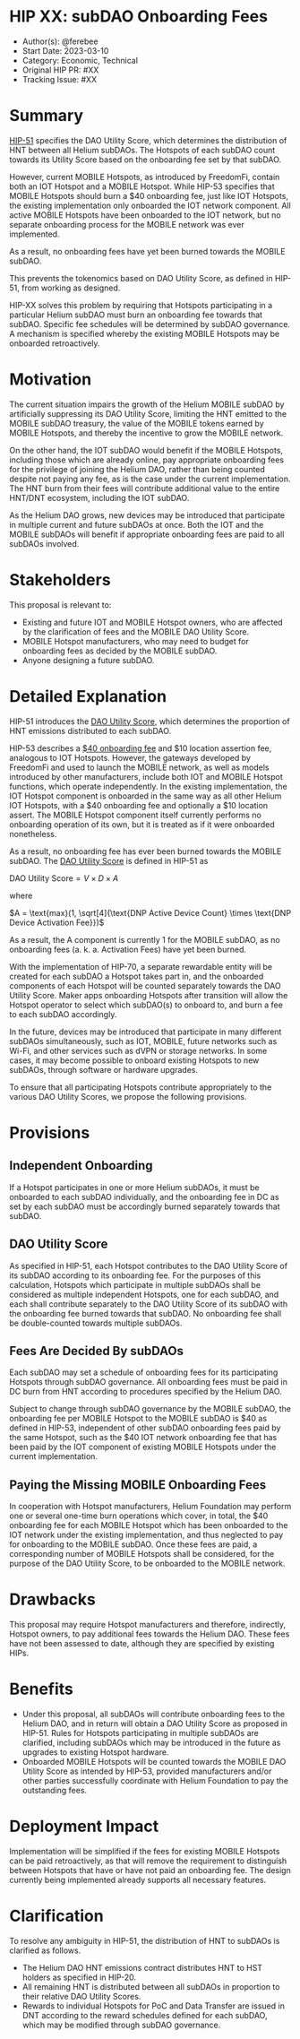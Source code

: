 # HIP XX: subDAO Onboarding Fees

- Author(s): @ferebee
- Start Date: 2023-03-10
- Category: Economic, Technical
- Original HIP PR: #XX
- Tracking Issue: #XX

# Summary

[HIP-51](https://github.com/helium/HIP/blob/main/0051-helium-dao.md#omni-protocol-poc-incentive-model) specifies the DAO Utility Score, which determines the distribution of HNT between all Helium subDAOs. The Hotspots of each subDAO count towards its Utility Score based on the onboarding fee set by that subDAO.

However, current MOBILE Hotspots, as introduced by FreedomFi, contain both an IOT Hotspot and a MOBILE Hotspot. While HIP-53 specifies that MOBILE Hotspots should burn a $40 onboarding fee, just like IOT Hotspots, the existing implementation only onboarded the IOT network component. All active MOBILE Hotspots have been onboarded to the IOT network, but no separate onboarding process for the MOBILE network was ever implemented.

As a result, no onboarding fees have yet been burned towards the MOBILE subDAO.

This prevents the tokenomics based on DAO Utility Score, as defined in HIP-51, from working as designed.

HIP-XX solves this problem by requiring that Hotspots participating in a particular Helium subDAO must burn an onboarding fee towards that subDAO. Specific fee schedules will be determined by subDAO governance. A mechanism is specified whereby the existing MOBILE Hotspots may be onboarded retroactively.

# Motivation

The current situation impairs the growth of the Helium MOBILE subDAO by artificially suppressing its DAO Utility Score, limiting the HNT emitted to the MOBILE subDAO treasury, the value of the MOBILE tokens earned by MOBILE Hotspots, and thereby the incentive to grow the MOBILE network.

On the other hand, the IOT subDAO would benefit if the MOBILE Hotspots, including those which are already online, pay appropriate onboarding fees for the privilege of joining the Helium DAO, rather than being counted despite not paying any fee, as is the case under the current implementation. The HNT burn from their fees will contribute additional value to the entire HNT/DNT ecosystem, including the IOT subDAO.

As the Helium DAO grows, new devices may be introduced that participate in multiple current and future subDAOs at once. Both the IOT and the MOBILE subDAOs will benefit if appropriate onboarding fees are paid to all subDAOs involved.

# Stakeholders

This proposal is relevant to:

- Existing and future IOT and MOBILE Hotspot owners, who are affected by the clarification of fees and the MOBILE DAO Utility Score.
- MOBILE Hotspot manufacturers, who may need to budget for onboarding fees as decided by the MOBILE subDAO.
- Anyone designing a future subDAO.

# Detailed Explanation

HIP-51 introduces the [DAO Utility Score](https://github.com/helium/HIP/blob/main/0051-helium-dao.md#omni-protocol-poc-incentive-model), which determines the proportion of HNT emissions distributed to each subDAO.

HIP-53 describes a [$40 onboarding fee](https://github.com/helium/HIP/blob/main/0053-mobile-dao.md#economics-overview) and $10 location assertion fee, analogous to IOT Hotspots. However, the gateways developed by FreedomFi and used to launch the MOBILE network, as well as models introduced by other manufacturers, include both IOT and MOBILE Hotspot functions, which operate independently. In the existing implementation, the IOT Hotspot component is onboarded in the same way as all other Helium IOT Hotspots, with a $40 onboarding fee and optionally a $10 location assert. The MOBILE Hotspot component itself currently performs no onboarding operation of its own, but it is treated as if it were onboarded nonetheless.

As a result, no onboarding fee has ever been burned towards the MOBILE subDAO. The [DAO Utility Score](https://github.com/helium/HIP/blob/main/0051-helium-dao.md#omni-protocol-poc-incentive-model) is defined in HIP-51 as

$\text{DAO Utility Score} = V \times D \times A$

where

$A = \text{max}(1, \sqrt[4]{\text{DNP Active Device Count} \times \text{DNP Device Activation Fee}})$

As a result, the A component is currently 1 for the MOBILE subDAO, as no onboarding fees (a. k. a. Activation Fees) have yet been burned.

With the implementation of HIP-70, a separate rewardable entity will be created for each subDAO a Hotspot takes part in, and the onboarded components of each Hotspot will be counted separately towards the DAO Utility Score. Maker apps onboarding Hotspots after transition will allow the Hotspot operator to select which subDAO(s) to onboard to, and burn a fee to each subDAO accordingly.

In the future, devices may be introduced that participate in many different subDAOs simultaneously, such as IOT, MOBILE, future networks such as Wi-Fi, and other services such as dVPN or storage networks. In some cases, it may become possible to onboard existing Hotspots to new subDAOs, through software or hardware upgrades.

To ensure that all participating Hotspots contribute appropriately to the various DAO Utility Scores, we propose the following provisions.

# Provisions

## Independent Onboarding

If a Hotspot participates in one or more Helium subDAOs, it must be onboarded to each subDAO individually, and the onboarding fee in DC as set by each subDAO must be accordingly burned separately towards that subDAO.

## DAO Utility Score

As specified in HIP-51, each Hotspot contributes to the DAO Utility Score of its subDAO according to its onboarding fee. For the purposes of this calculation, Hotspots which participate in multiple subDAOs shall be considered as multiple independent Hotspots, one for each subDAO, and each shall contribute separately to the DAO Utility Score of its subDAO with the onboarding fee burned towards that subDAO. No onboarding fee shall be double-counted towards multiple subDAOs.

## Fees Are Decided By subDAOs

Each subDAO may set a schedule of onboarding fees for its participating Hotspots through subDAO governance. All onboarding fees must be paid in DC burn from HNT according to procedures specified by the Helium DAO.

Subject to change through subDAO governance by the MOBILE subDAO, the onboarding fee per MOBILE Hotspot to the MOBILE subDAO is $40 as defined in HIP-53, independent of other subDAO onboarding fees paid by the same Hotspot, such as the $40 IOT network onboarding fee that has been paid by the IOT component of existing MOBILE Hotspots under the current implementation.

## Paying the Missing MOBILE Onboarding Fees

In cooperation with Hotspot manufacturers, Helium Foundation may perform one or several one-time burn operations which cover, in total, the $40 onboarding fee for each MOBILE Hotspot which has been onboarded to the IOT network under the existing implementation, and thus neglected to pay for onboarding to the MOBILE subDAO. Once these fees are paid, a corresponding number of MOBILE Hotspots shall be considered, for the purpose of the DAO Utility Score, to be onboarded to the MOBILE network.

# Drawbacks

This proposal may require Hotspot manufacturers and therefore, indirectly, Hotspot owners, to pay additional fees towards the Helium DAO. These fees have not been assessed to date, although they are specified by existing HIPs.

# Benefits

- Under this proposal, all subDAOs will contribute onboarding fees to the Helium DAO, and in return will obtain a DAO Utility Score as proposed in HIP-51. Rules for Hotspots participating in multiple subDAOs are clarified, including subDAOs which may be introduced in the future as upgrades to existing Hotspot hardware.
- Onboarded MOBILE Hotspots will be counted towards the MOBILE DAO Utility Score as intended by HIP-53, provided manufacturers and/or other parties successfully coordinate with Helium Foundation to pay the outstanding fees.

# Deployment Impact

Implementation will be simplified if the fees for existing MOBILE Hotspots can be paid retroactively, as that will remove the requirement to distinguish between Hotspots that have or have not paid an onboarding fee. The design currently being implemented already supports all necessary features.

# Clarification

To resolve any ambiguity in HIP-51, the distribution of HNT to subDAOs is clarified as follows.

- The Helium DAO HNT emissions contract distributes HNT to HST holders as specified in HIP-20.
- All remaining HNT is distributed between all subDAOs in proportion to their relative DAO Utility Scores.
- Rewards to individual Hotspots for PoC and Data Transfer are issued in DNT according to the reward schedules defined for each subDAO, which may be modified through subDAO governance.
